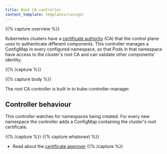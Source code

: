```yaml
---
title: Root CA controller
content_template: templates/concept
---
```


{{% capture overview %}}

Kubernetes clusters have a [certificate authority](/docs/concepts/cluster-administration/certificates/)
(CA) that the control plane uses to authenticate different components. This
controller manages a ConfigMap in every configured namespace, so that Pods
in that namespace have access to the cluster's root CA and can validate other
components' identity.

{{% /capture %}}

{{% capture body %}}

The root CA controller is built in to kube-controller-manager.

## Controller behaviour

This controller watches for namespaces being created. For every new namespace the
controller adds a ConfigMap containing the cluster's root certificate.

{{% /capture %}}
{{% capture whatsnext %}}
* Read about the [certificate approver](/docs/reference/controllers/certificate-approver/)
{{% /capture %}}

